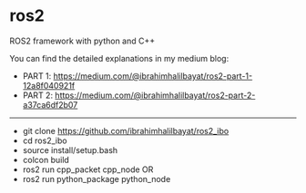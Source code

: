 # ros2
ROS2 framework with python and C++

You can find the detailed explanations in my medium blog: 
- PART 1: https://medium.com/@ibrahimhalilbayat/ros2-part-1-12a8f040921f
- PART 2: https://medium.com/@ibrahimhalilbayat/ros2-part-2-a37ca6df2b07


----------------------------------------------------------------------------------------



- git clone https://github.com/ibrahimhalilbayat/ros2_ibo
- cd ros2_ibo
- source install/setup.bash
- colcon build
- ros2 run cpp_packet cpp_node
OR
- ros2 run python_package python_node
